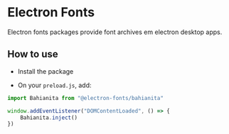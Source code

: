 # Electron Fonts

Electron fonts packages provide font archives em electron desktop apps.

## How to use

* Install the package

* On your `preload.js`, add:

```ts
import Bahianita from "@electron-fonts/bahianita"

window.addEventListener("DOMContentLoaded", () => {
    Bahianita.inject()
})
```